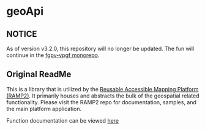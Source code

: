 # geoApi

## NOTICE

As of version v3.2.0, this repository will no longer be updated.
The fun will continue in the [fgpv-vpgf monorepo](https://github.com/fgpv-vpgf/fgpv-vpgf/tree/master/packages/ramp-geoapi).

## Original ReadMe

This is a library that is utilized by the [Reusable Accessible Mapping Platform (RAMP2)](https://github.com/fgpv-vpgf/fgpv-vpgf). It primarily houses and abstracts the bulk of the geospatial related functionality. Please visit the RAMP2 repo for documentation, samples, and the main platform application.

Function documentation can be viewed [here](http://fgpv-vpgf.github.io/geoApi/v3.0.0/)